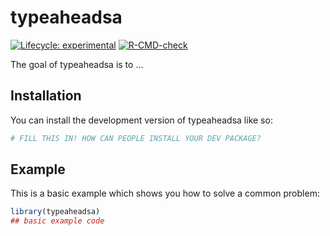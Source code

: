 
# typeaheadsa

<!-- badges: start -->
[![Lifecycle: experimental](https://img.shields.io/badge/lifecycle-experimental-orange.svg)](https://lifecycle.r-lib.org/articles/stages.html#experimental)
[![R-CMD-check](https://github.com/fkaduk/typaheadsa/actions/workflows/R-CMD-check.yaml/badge.svg)](https://github.com/fkaduk/typaheadsa/actions/workflows/R-CMD-check.yaml)
<!-- badges: end -->

The goal of typeaheadsa is to ...

## Installation

You can install the development version of typeaheadsa like so:

``` r
# FILL THIS IN! HOW CAN PEOPLE INSTALL YOUR DEV PACKAGE?
```

## Example

This is a basic example which shows you how to solve a common problem:

``` r
library(typeaheadsa)
## basic example code
```

